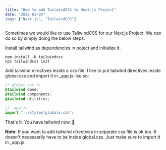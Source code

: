 ```yaml
---
title: "How to add TailwindCSS to Next.js Project"
date: "2022-01-03"
tags: ["Next.js", "TailwindCSS"]
---
```


Sometimes we would like to use TailwindCSS for our Next.js Project. We can do so by simply doing the below steps.

Install tailwind as dependencies in poject and initialize it.

```
npm install -D tailwindcss
npx tailwindcss init
```

Add tailwind directives inside a css file. I like to put tailwind directives inside global.css and import it in \_app.js like so:

```css
/* global.css */
@tailwind base;
@tailwind components;
@tailwind utilities;
```

```jsx
// _app.js
import "../styles/globals.css";
```

That's it. You have tailwind now. 😤

**Note:** If you want to add tailwind directives in separate css file is ok too. It doesn't necessarily have to be inside global.css. Just make sure to import it in \_app.js.
